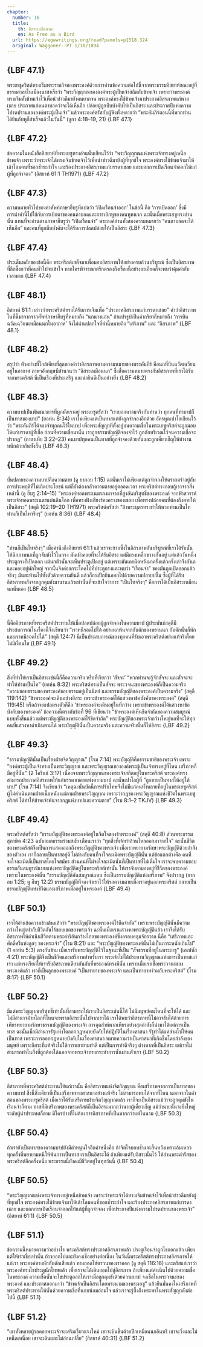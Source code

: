 ```yaml
---
chapter:
  number: 16
  title:
    th: อิสระเหมือนนก
    en: As Free as a Bird
  url: https://egwwritings.org/read?panels=p1518.324
  original: Waggoner--PT 1/10/1894
---
```


## {LBF 47.1}

พระเยซูคริสต์ทรงเริ่มพระราชกิจของพระองค์ด้วยการอ่านข้อความต่อไปนี้จากพระธรรมอิสยาห์ขณะอยู่ที่ธรรมศาลาในเมืองนาซาเร็ธว่า “พระวิญญาณขององค์พระผู้เป็นเจ้าสถิตกับข้าพเจ้า เพราะว่าพระองค์ทรงเจิมตั้งข้าพเจ้าไว้เพื่อนำข่าวดีมายังคนยากจน พระองค์ทรงใช้ข้าพเจ้ามาประกาศอิสรภาพแก่พวกเชลย ประกาศแก่คนตาบอดว่าจะได้เห็นอีก ปล่อยผู้ถูกบีบบังคับให้เป็นอิสระ และประกาศปีแห่งความโปรดปรานขององค์พระผู้เป็นเจ้า” แล้วพระองค์ตรัสกับผู้ฟังทั้งหลายว่า “พระคัมภีร์ตอนนี้ที่พวกท่านได้ยินกับหูก็สำเร็จแล้วในวันนี้” (ลูกา 4:18–19, 21) {LBF 47.1}

## {LBF 47.2}

ข้อความในหนังสืออิสยาห์ที่พระเยซูทรงอ่านนั้นเขียนไว้ว่า “พระวิญญาณแห่งพระเจ้าทรงอยู่เหนือข้าพเจ้า เพราะว่าพระเจ้าได้ทรงเจิมข้าพเจ้าไว้เพื่อนำข่าวดีมายังผู้ที่ทุกข์ใจ พระองค์ทรงใช้ข้าพเจ้ามาให้เล้าโลมคนที่ชอกช้ำระกำใจ และร้องประกาศอิสรภาพแก่บรรดาเชลย และบอกการเปิดเรือนจำออกให้แก่ผู้ที่ถูกจำจอง” (อิสยาห์ 61:1 TH1971) {LBF 47.2}

## {LBF 47.3}

ความหมายทั่วไปของคำศัพท์ภาษาฮีบรูที่แปลว่า ‘เปิดเรือนจำออก’ ในข้อนี้ คือ ‘การเปิดออก’ ซึ่งมีการนำคำนี้ไปใช้กับการเบิกตาของคนตาบอดและการเบิกหูของคนหูหนวก ฉะนั้นเมื่อพระเยซูทรงอ่านนั้น แทนที่จะอ่านตามภาษาฮีบรูว่า “เปิดเรือนจำ” พระองค์อ่านทั้งสองความหมายว่า “คนตาบอดจะได้เห็นอีก” และคนที่ถูกบีบบังคับจะได้รับการปลดปล่อยให้เป็นอิสระ {LBF 47.3}

## {LBF 47.4}

ประเด็นหลักของข้อนี้คือ พระคริสต์เสด็จมาเพื่อมอบอิสรภาพให้อย่างครบถ้วนบริบูรณ์ ซึ่งเป็นอิสรภาพที่ลึกซึ้งกว่าที่คนทั่วไปจะเข้าใจ หากใครพิจารณาตรึกตรองถึงเรื่องนี้อย่างละเอียดก็จะพบว่าคุ้มค่ากับเวลามาก {LBF 47.4}

## {LBF 48.1}

อิสยาห์ 61:1 กล่าวว่าพระคริสต์ทรงได้รับการเจิมเพื่อ “ประกาศอิสรภาพแก่บรรดาเชลย” คำว่าอิสรภาพในที่นี้มาจากรากศัพท์ภาษาฮีบรูที่หมายถึง “นกนางแอ่น” ถ้าแปรรูปเป็นคำกริยาก็หมายถึง ‘การบินฉวัดเฉวียนเหมือนนกในอากาศ’ จึงไม่น่าแปลกใจที่คำนี้หมายถึง “เสรีภาพ” และ “อิสรภาพ” {LBF 48.1}

## {LBF 48.2}

สรุปว่า ตัวอย่างที่ใกล้เคียงที่สุดของคำว่าอิสรภาพตามความหมายของพระคัมภีร์ คือนกที่บินฉวัดเฉวียนอยู่ในอากาศ ภาษาอังกฤษมีสำนวนว่า “อิสระเหมือนนก” ซึ่งสื่อความหมายตรงกับอิสรภาพที่เราได้รับจากพระคริสต์ นี่เป็นเรื่องที่ประเสริฐ และน่ายินดีเป็นอย่างยิ่ง {LBF 48.2}

## {LBF 48.3}

ความบาปเป็นพันธนาการที่ผูกมัดเราอยู่ พระเยซูตรัสว่า “เราบอกความจริงกับท่านว่า ทุกคนที่ทำบาปก็เป็นทาสของบาป” (ยอห์น 8:34) เราไม่เพียงแต่เป็นทาสแต่ยังถูกจำจองอีกด้วย อัครทูตเปาโลเขียนไว้ว่า “พระคัมภีร์ได้จองจำทุกคนไว้ในบาป เพื่อพระสัญญาที่ตั้งอยู่บนความเชื่อในพระเยซูคริสต์จะถูกมอบให้แก่บรรดาผู้ที่เชื่อ ก่อนที่ความเชื่อมานั้น เราถูกธรรมบัญญัติจองจำไว้ ถูกกักบริเวณไว้จนความเชื่อจะปรากฏ” (กาลาเทีย 3:22–23) คนบาปทุกคนเป็นทาสที่ถูกจำจองด้วยกันและถูกเคี่ยวเข็ญให้ทำงานหนักด้วยกันทั้งสิ้น {LBF 48.3}

## {LBF 48.4}

บั้นปลายของความบาปคือความตาย (ดู ยากอบ 1:15) ฉะนั้นเราไม่เพียงแต่ถูกจำจองให้ตรากตรำอยู่กับการประพฤติที่ไม่เกิดประโยชน์ แต่ก็ยังต้องกลัวความตายอยู่ตลอดเวลา พระคริสต์ทรงกอบกู้เราจากสิ่งเหล่านี้ (ดู ฮีบรู 2:14–15) “พระองค์ทอดพระเนตรลงมาจากที่สูงอันบริสุทธิ์ของพระองค์ จากฟ้าสวรรค์ พระเจ้าทอดพระเนตรแผ่นดินโลก เพื่อทรงฟังเสียงร้องครางของเชลย เพื่อทรงปล่อยคนที่ต้องถึงตายให้เป็นอิสระ” (สดุดี 102:19–20 TH1971) พระคริสต์ตรัสว่า “ถ้าพระบุตรทรงทำให้พวกท่านเป็นไท ท่านก็เป็นไทจริงๆ” (ยอห์น 8:36) {LBF 48.4}

## {LBF 48.5}

“ท่านก็เป็นไทจริงๆ” เมื่อคำนึงถึงอิสยาห์ 61:1 แล้วเราจะซาบซึ้งในอิสรภาพอันบริบูรณ์ที่เราได้รับนั้น ให้นึกภาพนกที่ถูกจับขังไว้ในกรง มันเฝ้าคอยที่จะได้รับอิสระ แต่มีกรงเหล็กขวางกั้นอยู่ แต่แล้ววันหนึ่งประตูกรงก็เปิดออก แม้นกตัวนั้นจะเห็นประตูเปิดอยู่ แต่เพราะมันเคยผิดหวังมาครั้งแล้วครั้งเล่าจึงลังเลและคอยอยู่พักใหญ่ จากนั้นจึงค่อยกระโดดไปที่ประตูกรงและพบว่า “เรือนจำ” ของมันถูกเปิดออกแล้วจริงๆ มันสะท้านไปทั้งตัวด้วยความยินดี แล้วก็กางปีกบินออกไปด้วยความปลาบปลื้ม ซึ่งผู้ที่ได้รับอิสรภาพหลังจากถูกคุมขังมานานแล้วเท่านั้นที่จะเข้าใจว่าการ “เป็นไทจริงๆ” คือการได้เป็นอิสระเหมือนนกนั่นเอง {LBF 48.5}

## {LBF 49.1}

นี่คืออิสรภาพที่พระคริสต์ประทานให้เมื่อปลดปล่อยผู้ถูกจำจองในความบาป ผู้ประพันธ์สดุดีมีประสบการณ์ในเรื่องนี้จึงเขียนว่า “เราหนีรอดไปได้ อย่างนกพ้นจากกับดักของพรานนก กับดักนั้นก็หัก และเราหนีรอดไปได้” (สดุดี 124:7) นี่เป็นประสบการณ์ของทุกคนที่รับเอาพระคริสต์อย่างแท้จริงโดยไม่มีเงื่อนไข {LBF 49.1}

## {LBF 49.2}

สิ่งที่ทำให้เราเป็นอิสระเช่นนี้ก็คือความจริง หรือที่เรียกว่า ‘สัจจะ’ “พวกท่านจะรู้จักสัจจะ และสัจจะจะทำให้ท่านเป็นไท” (ยอห์น 8:32) พระคริสต์ทรงเป็นสัจจะ พระวจนะของพระองค์ก็เป็นความจริง “ความชอบธรรมของพระองค์ชอบธรรมอยู่เป็นนิตย์ และธรรมบัญญัติของพระองค์เป็นความจริง” (สดุดี 119:142) “ข้าพระองค์จะเดินอย่างอิสระ เพราะข้าพระองค์ได้แสวงหาข้อบังคับของพระองค์” (สดุดี 119:45) หรือถ้าจะแปลตรงตัวก็คือ ‘ข้าพระองค์จะเดินอยู่ในที่กว้าง เพราะข้าพระองค์ได้แสวงหาข้อบังคับของพระองค์’ ข้อความนี้ตรงกับข้อที่ 96 ที่เขียนว่า “ข้าพระองค์เห็นขีดจำกัดของความสมบูรณ์แบบทั้งสิ้นแล้ว แต่พระบัญญัติของพระองค์ไร้ขีดจำกัด” พระบัญญัติของพระเจ้ากว้างใหญ่พอที่จะให้ทุกคนที่แสวงหาดำเนินตามได้ พระบัญญัตินั้นเป็นความจริง และความจริงนั้นก็ให้อิสระ {LBF 49.2}

## {LBF 49.3}

“ธรรมบัญญัตินั้นเป็นเรื่องฝ่ายจิตวิญญาณ” (โรม 7:14) พระบัญญัติคือธรรมชาติของพระเจ้า เพราะ “องค์พระผู้เป็นเจ้าทรงเป็นพระวิญญาณ และพระวิญญาณขององค์พระผู้เป็นเจ้าทรงอยู่ที่ไหน เสรีภาพก็มีอยู่ที่นั่น” (2 โครินธ์ 3:17) เนื่องจากพระวิญญาณของพระเจ้าสถิตอยู่ในพระคริสต์ พระองค์ทรงสามารถประกาศอิสรภาพให้แก่บรรดาเชลยแห่งความบาป ฉะนั้นเปาโลผู้ที่ “ถูกขายเป็นทาสให้อยู่ใต้บาป” (โรม 7:14) จึงเขียนว่า “เหตุฉะนั้นบัดนี้การปรับโทษจึงไม่มีแก่คนทั้งหลายที่อยู่ในพระเยซูคริสต์ ผู้ไม่ดำเนินตามฝ่ายเนื้อหนัง แต่ตามฝ่ายพระวิญญาณ เพราะว่ากฎของพระวิญญาณแห่งชีวิตในพระเยซูคริสต์ ได้ทำให้ข้าพเจ้าพ้นจากกฎแห่งบาปและความตาย” (โรม 8:1–2 TKJV) {LBF 49.3}

## {LBF 49.4}

พระคริสต์ตรัสว่า “ธรรมบัญญัติของพระองค์อยู่ในจิตใจของข้าพระองค์” (สดุดี 40:8) ส่วนพระธรรมสุภาษิต 4:23 ฉบับอมตธรรมร่วมสมัย เตือนเราว่า “ทุกสิ่งที่เจ้าทำล้วนไหลออกมาจากใจ” ฉะนั้นชีวิตของพระคริสต์จึงเป็นการแสดงออกถึงพระบัญญัติของพระเจ้า เมื่อเราพยายามรักษาพระบัญญัติด้วยกำลังของตัวเอง เราก็กลายเป็นทาสอยู่ดี ไม่ต่างกับคนที่จงใจละเมิดพระบัญญัตินั้น แต่ข้อแตกต่างคือ คนที่จงใจละเมิดก็เป็นทาสโดยใจสมัคร ส่วนคนที่ไม่จงใจละเมิดนั้นก็เป็นทาสที่ไม่เต็มใจ เราจะพบความชอบธรรมอันสมบูรณ์แบบแห่งพระบัญญัติอยู่ในพระคริสต์เท่านั้น ให้เราจับตามองอยู่ที่ชีวิตของพระองค์ เพราะในพระองค์นั้น “ธรรมบัญญัติอันสมบูรณ์แบบ ซึ่งเป็นธรรมบัญญัติแห่งเสรีภาพ” จึงปรากฏ (ยากอบ 1:25; ดู ฮีบรู 12:2) ธรรมบัญญัติที่จองจำเราไว้ให้รอความตายเมื่อเราอยู่นอกพระคริสต์ กลายเป็นธรรมบัญญัติแห่งชีวิตและเสรีภาพเมื่ออยู่ในพระองค์ {LBF 49.4}

## {LBF 50.1}

เราได้อ่านข้อความข้างต้นแล้วว่า “พระบัญญัติของพระองค์ไร้ขีดจำกัด” เพราะพระบัญญัตินั้นมีความกว้างใหญ่เท่ากับชีวิตอันไร้ขอบเขตของพระเจ้า ฉะนั้นเมื่อเราแสวงหาพระบัญญัติแล้ว เราจึงได้รับอิสรภาพให้ดำเนินชีวิตตามพระดำริอันกว้างไกลของพระองค์ซึ่งครอบคลุมจักรวาล นี่คือ “เสรีภาพและศักดิ์ศรีแห่งลูกๆ ของพระเจ้า” (โรม 8:21) และ “พระบัญญัติของพระองค์นั้นไม่เป็นภาระหนักเกินไป” (1 ยอห์น 5:3) ตรงกันข้าม เมื่อเรารับพระบัญญัติไว้ในฐานะที่เป็น “สัจธรรมที่อยู่ในพระเยซู” (เอเฟซัส 4:21) พระบัญญัติจึงเป็นชีวิตและเสรีภาพสำหรับเรา พระเจ้าไม่ได้ประทานวิญญาณแห่งการเป็นทาสแก่เรา แต่ทรงเรียกให้เรารับอิสรภาพเดียวกันกับที่พระองค์ทรงมีนั้น เพราะเมื่อเราเชื่อพระวจนะของพระองค์แล้ว เราก็เป็นลูกของพระองค์ “เป็นทายาทของพระเจ้า และเป็นทายาทร่วมกับพระคริสต์” (โรม 8:17) {LBF 50.1}

## {LBF 50.2}

มีแต่พระวิญญาณบริสุทธิ์เท่านั้นที่สามารถให้เราเป็นอิสระเช่นนี้ได้ ไม่มีมนุษย์คนไหนที่จะให้ได้ และไม่มีอำนาจฝ่ายโลกที่ไหนจะพรากอิสระนั้นไปจากเราได้ เราได้พบว่าอิสรภาพนี้ไม่อาจรับได้ด้วยการเพียรพยายามรักษาธรรมบัญญัติของพระเจ้า การอุตส่าห์พากเพียรอย่างสุดกำลังก็นำมาได้แค่การเป็นทาส ฉะนั้นเมื่อมีอำนาจรัฐแห่งใดออกกฎหมายบังคับให้ปฏิบัติในเรื่องศาสนา รัฐทำได้แค่ล่ามโซ่ให้คนเป็นทาส เพราะการออกกฎหมายบังคับในเรื่องศาสนา หมายความว่าเป็นศาสนาที่เกิดขึ้นโดยกำลังของมนุษย์ เพราะอิสระที่แท้จริงไม่ใช้การพยายามทำดี แต่เป็นการทำดีจริงๆ ต่างหากที่เป็นอิสระ แต่เราไม่สามารถทำในสิ่งที่ถูกต้องได้นอกจากพระเจ้าทรงกระทำการนั้นผ่านตัวเรา {LBF 50.2}

## {LBF 50.3}

อิสรภาพที่พระคริสต์ประทานให้แก่เรานั้น คืออิสรภาพแห่งจิตวิญญาณ คือเสรีภาพจากการเป็นทาสของความบาป สิ่งนี้สิ่งเดียวที่เป็นเสรีภาพทางศาสนาอย่างแท้จริง ไม่สามารถพบได้จากที่ไหน นอกจากในคำสอนของพระเยซูคริสต์ เมื่อเราได้รับเสรีภาพฝ่ายจิตวิญญาณแล้ว เราก็จะเป็นอิสระแม้ว่าจะถูกคุมขังในเรือนจำก็ตาม ทาสที่มีเสรีภาพของพระคริสต์ก็เป็นอิสระมากกว่านายผู้เคี่ยวเข็ญ แม้ว่านายนั้นจะยิ่งใหญ่ระดับผู้นำประเทศก็ตาม มีใครบ้างที่ไม่ต้องการอิสรภาพที่เป็นมากกว่าแต่ในนาม {LBF 50.3}

## {LBF 50.4}

ถ้าเรายังเป็นทาสของความบาปยังมีคำหนุนใจอีกคำหนึ่งคือ ถ้าจิตใจบอบช้ำและสิ้นหวังเพราะล้มเหลวทุกครั้งที่พยายามหนีให้พ้นการเป็นทาส เราเป็นอิสระได้ ถ้าเพียงแต่รับอิสระนั้นไว้ ให้อ่านพระดำรัสของพระคริสต์อีกครั้งหนึ่ง พระธรรมนี้ยังคงมีชีวิตอยู่ในทุกวันนี้ {LBF 50.4}

## {LBF 50.5}

“พระวิญญาณแห่งพระเจ้าทรงอยู่เหนือข้าพเจ้า เพราะว่าพระเจ้าได้ทรงเจิมข้าพเจ้าไว้เพื่อนำข่าวดีมายังผู้ที่ทุกข์ใจ พระองค์ทรงใช้ข้าพเจ้ามาให้เล้าโลมคนที่ชอกช้ำระกำใจ และร้องประกาศอิสรภาพแก่บรรดาเชลย และบอกการเปิดเรือนจำออกให้แก่ผู้ที่ถูกจำจอง เพื่อประกาศปีแห่งความโปรดปรานของพระเจ้า” (อิสยาห์ 61:1) {LBF 50.5}

## {LBF 51.1}

ข้อความนี้หมายความว่าอย่างไร พระคริสต์ทรงประกาศอิสรภาพแล้ว ประตูเรือนจำถูกไขออกแล้ว เพียงแต่ให้เราเชื่อเท่านั้น ก้าวออกไปและยังคงเชื่ออย่างต่อเนื่อง ในวันนี้พระคริสต์ทรงประกาศอิสรภาพให้แก่เรา พระองค์ทรงหักกับดักเสียแล้ว ทรงถอดโซ่ตรวนของเราออก (ดู สดุดี 116:16) และตรัสแก่เราว่า พระองค์ทรงไขประตูนักโทษแล้ว เพื่อเราจะได้เดินออกไปสู่อิสรภาพ ถ้าเพียงแต่ดำเนินไปด้วยความเชื่อในพระองค์ ความเชื่อนั้นจะไขประตูออกให้เราเมื่อถูกคุมขังด้วยความบาป จงเชื่อในพระวจนะของพระองค์ และประกาศออกมาว่า “ข้าพเจ้าเป็นอิสระโดยพระนามของพระเยซู” แล้วยืนมั่นคงในเสรีภาพที่พระคริสต์ประทานให้นั้นด้วยความเชื่อที่นอบน้อมถ่อมใจ แล้วเราจะรู้ซึ้งถึงพระพรในพระสัญญาดังต่อไปนี้ {LBF 51.1}

## {LBF 51.2}

“เขาทั้งหลายผู้รอคอยพระเจ้าจะเสริมเรี่ยวแรงใหม่ เขาจะบินขึ้นด้วยปีกเหมือนนกอินทรี เขาจะวิ่งและไม่เหน็ดเหนื่อย เขาจะเดินและไม่อ่อนเปลี้ย” (อิสยาห์ 40:31) {LBF 51.2}
